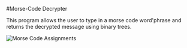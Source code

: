 #Morse-Code Decrypter

This program allows the user to type in a morse code word'phrase and returns the decrypted message using binary trees.

![Morse Code Assignments](https://github.com/user-attachments/assets/53d10264-8dce-4d19-8356-69526c18170c)
